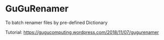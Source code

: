 # GuGuRenamer
To batch renamer files by pre-defined Dictionary

Tutorial: https://gugucomputing.wordpress.com/2018/11/07/gugurenamer
